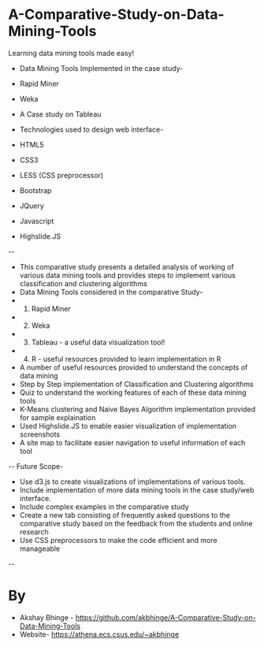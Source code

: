 # A-Comparative-Study-on-Data-Mining-Tools
Learning data mining tools made easy!

- Data Mining Tools Implemented in the case study-
- Rapid Miner
- Weka

- A Case study on Tableau

- Technologies used to design web interface-
- HTML5
- CSS3
- LESS (CSS preprocessor)
- Bootstrap
- JQuery
- Javascript
- Highslide.JS

--

- This comparative study presents a detailed analysis of working of various data mining tools and provides steps to implement various classification and clustering algorithms
- Data Mining Tools considered in the comparative Study-
- 1. Rapid Miner
- 2. Weka
- 3. Tableau - a useful data visualization tool!
- 4. R - useful resources provided to learn implementation in R
- A number of useful resources provided to understand the concepts of data mining
- Step by Step implementation of Classification and Clustering algorithms 
- Quiz to understand the working features of each of these data mining tools
- K-Means clustering and Naive Bayes Algorithm implementation provided for sample explaination
- Used Highslide.JS to enable easier visualization of implementation screenshots
- A site map to facilitate easier navigation to useful information of each tool

--
Future Scope-
- Use d3.js to create visualizations of implementations of various tools.
- Include implementation of more data mining tools in the case study/web interface.
- Include complex examples in the comparative study
- Create a new tab consisting of frequently asked questions to the comparative study based on the feedback from the students and online research
- Use CSS preprocessors to make the code efficient and more manageable


--
# By
- Akshay Bhinge - https://github.com/akbhinge/A-Comparative-Study-on-Data-Mining-Tools
- Website- https://athena.ecs.csus.edu/~akbhinge

